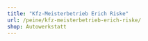 ```yaml
---
title: "Kfz-Meisterbetrieb Erich Riske"
url: /peine/kfz-meisterbetrieb-erich-riske/
shop: Autowerkstatt
---
```

